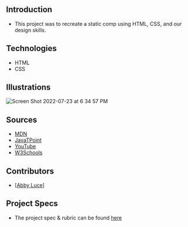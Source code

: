 ## Introduction
  - This project was to recreate a static comp using HTML, CSS, and our design skills.

## Technologies
  - HTML
  - CSS

## Illustrations
![Screen Shot 2022-07-23 at 6 34 57 PM](https://user-images.githubusercontent.com/100726140/180666191-38396268-2bea-404a-bbf4-efde32ad6c7f.png)

## Sources
  - [MDN](http://developer.mozilla.org/en-US/)
  - [JavaTPoint](https://www.javatpoint.com/how-to-check-a-radio-button-using-javascript)
  - [YouTube](https://www.youtube.com/)
  - [W3Schools](https://www.w3schools.com/)
  
## Contributors
  - [[Abby Luce](https://github.com/abbyluce)]

## Project Specs
  - The project spec & rubric can be found [here](https://frontend.turing.edu/projects/M2-static-comp-challenge.html)
